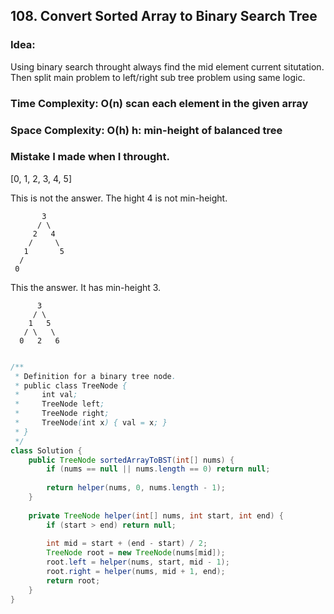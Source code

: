 ## 108. Convert Sorted Array to Binary Search Tree

### Idea: 

Using binary search throught always find the mid element current situtation. 
Then split main problem to left/right sub tree problem using same logic.

### Time Complexity: O(n) scan each element in the given array

### Space Complexity: O(h) h: min-height of balanced tree

### Mistake I made when I throught.

[0, 1, 2, 3, 4, 5]

This is not the answer. The hight 4 is not min-height.

```
       3
      / \
     2   4
    /     \
   1       5
  /
 0 
```

This the answer. It has min-height 3.

```
      3
     / \
    1   5
   / \   \
  0   2   6
``` 
  
 
```java

/**
 * Definition for a binary tree node.
 * public class TreeNode {
 *     int val;
 *     TreeNode left;
 *     TreeNode right;
 *     TreeNode(int x) { val = x; }
 * }
 */
class Solution {
    public TreeNode sortedArrayToBST(int[] nums) {
        if (nums == null || nums.length == 0) return null;
        
        return helper(nums, 0, nums.length - 1);
    }
    
    private TreeNode helper(int[] nums, int start, int end) {
        if (start > end) return null;
        
        int mid = start + (end - start) / 2;
        TreeNode root = new TreeNode(nums[mid]);
        root.left = helper(nums, start, mid - 1);
        root.right = helper(nums, mid + 1, end);
        return root;
    }
}

```
